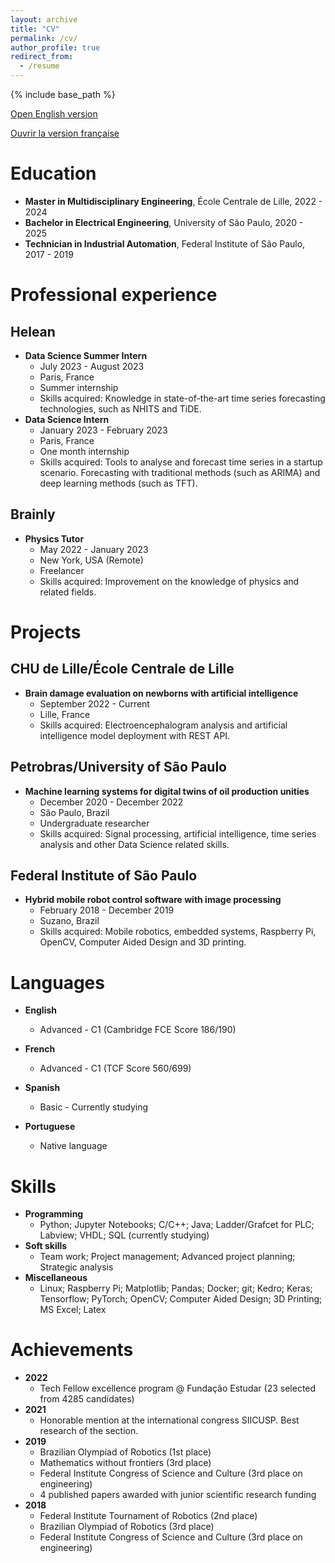 ```yaml
---
layout: archive
title: "CV"
permalink: /cv/
author_profile: true
redirect_from:
  - /resume
---
```


{% include base_path %}

<p><a href="../files/CV_English.pdf" target="_blank" rel="noopener noreferrer">Open English version</a></p>
<p><a href="../files/CV_Francais.pdf" target="_blank" rel="noopener noreferrer">Ouvrir la version française</a></p>

Education
======
* **Master in Multidisciplinary Engineering**, École Centrale de Lille, 2022 - 2024
* **Bachelor in Electrical Engineering**, University of São Paulo, 2020 - 2025
* **Technician in Industrial Automation**, Federal Institute of São Paulo, 2017 - 2019

Professional experience
======
## Helean
* **Data Science Summer Intern**
  * July 2023 - August 2023
  * Paris, France
  * Summer internship
  * Skills acquired: Knowledge in state-of-the-art time series forecasting technologies, such as NHITS and TiDE.
* **Data Science Intern**
  * January 2023 - February 2023
  * Paris, France
  * One month internship
  * Skills acquired: Tools to analyse and forecast time series in a startup scenario. Forecasting with traditional methods (such as ARIMA) and deep learning methods (such as TFT).

## Brainly
* **Physics Tutor**
  * May 2022 - January 2023
  * New York, USA (Remote)
  * Freelancer
  * Skills acquired: Improvement on the knowledge of physics and related fields.

Projects
======
## CHU de Lille/École Centrale de Lille
* **Brain damage evaluation on newborns with artificial intelligence**
  * September 2022 - Current
  * Lille, France
  * Skills acquired: Electroencephalogram analysis and artificial intelligence model deployment with REST API.

## Petrobras/University of São Paulo
* **Machine learning systems for digital twins of oil production unities**
  * December 2020 - December 2022
  * São Paulo, Brazil
  * Undergraduate researcher
  * Skills acquired: Signal processing, artificial intelligence, time series analysis and other Data Science related skills.

## Federal Institute of São Paulo
* **Hybrid mobile robot control software with image processing**
  * February 2018 - December 2019
  * Suzano, Brazil
  * Skills acquired: Mobile robotics, embedded systems, Raspberry Pi, OpenCV, Computer Aided Design and 3D printing.

Languages
======
* **English**
  * Advanced - C1 (Cambridge FCE Score 186/190)

* **French**
  * Advanced - C1 (TCF Score 560/699)

* **Spanish**
  * Basic - Currently studying

* **Portuguese**
  * Native language

Skills
======
* **Programming**
  * Python; Jupyter Notebooks; C/C++; Java; Ladder/Grafcet for PLC; Labview; VHDL; SQL (currently studying)
* **Soft skills**
  * Team work; Project management; Advanced project planning; Strategic analysis
* **Miscellaneous**
  * Linux; Raspberry Pi; Matplotlib; Pandas; Docker; git; Kedro; Keras; Tensorflow; PyTorch; OpenCV; Computer Aided Design; 3D Printing; MS Excel; Latex

Achievements
======
* **2022**
  * Tech Fellow excellence program @ Fundação Estudar (23 selected from 4285 candidates)
* **2021**
  * Honorable mention at the international congress SIICUSP. Best research of the section.
* **2019**
  * Brazilian Olympiad of Robotics (1st place)
  * Mathematics without frontiers (3rd place)
  * Federal Institute Congress of Science and Culture (3rd place on engineering)
  * 4 published papers awarded with junior scientific research funding
* **2018**
  * Federal Institute Tournament of Robotics (2nd place)
  * Brazilian Olympiad of Robotics (3rd place)
  * Federal Institute Congress of Science and Culture (3rd place on engineering)
